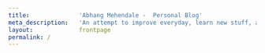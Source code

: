 ```yaml
---
title:              'Abhang Mehendale -  Personal Blog'
meta_description:   'An attempt to improve everyday, learn new stuff, and to be a better person overall'
layout:             frontpage
permalink: /
---
```

